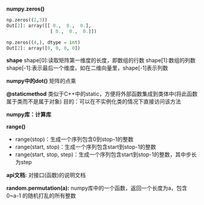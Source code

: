 **numpy.zeros()**

```python
np.zeros((2,3))
Out[2]: array([[ 0.,  0.,  0.],
                [ 0.,  0.,  0.]])

np.zeros((4,), dtype = int)
Out[2]: array([0, 0, 0, 0])
```

**shape**
shape[0]:读取矩阵第一维度的长度，即数组的行数
shape[1]:数组的列数
shape[-1]:表示最后一个维度，如在二维向量里，shape[-1]表示列数

**numpy中的dot()**
矩阵的点乘

**@staticmethod**
类似于C++中的static，方便将外部函数集成到类体中(将此函数属于类而不是属于对象)
目的：可以在不实例化类的情况下直接访问该方法

**numpy库：计算库**

**range()**
* range(stop)：生成一个序列包含0到stop-1的整数
* range(start, stop)：生成一个序列包含start到stop-1的整数
* range(start, stop, step)：生成一个序列包含start到stop-1的整数，其中步长为step

**api文档:** 对接口(函数)的说明文档

**random.permutation(a):** numpy库中的一个函数，返回一个长度为a，包含 0~a-1 的随机打乱的所有整数

